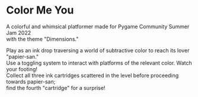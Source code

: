 # Color Me You
A colorful and whimsical platformer made for Pygame Community Summer Jam 2022\
with the theme "Dimensions."

Play as an ink drop traversing a world of subtractive color to reach its lover "papier-san."\
Use a toggling system to interact with platforms of the relevant color. Watch your footing!\
Collect all three ink cartridges scattered in the level before proceeding towards papier-san;\
find the fourth "cartridge" for a surprise!
